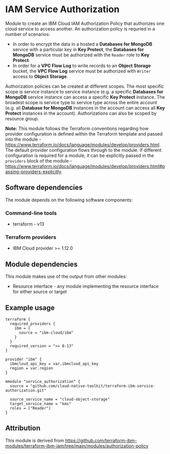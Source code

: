 # IAM Service Authorization

Module to create an IBM Cloud IAM Authorization Policy that authorizes one cloud service to access another. An authorization policy is requried in a number of scenarios:

- In order to encrypt the data in a hosted a **Databases for MongoDB** service with a particular key in **Key Protect**, the **Databases for MongoDB** service must be authorized with the `Reader` role to **Key Protect**.
- In order for a **VPC Flow Log** to write records to an **Object Storage** bucket, the **VPC Flow Log** service must be authorized with `Writer` access to **Object Storage**.

Authorization policies can be created at different scopes. The most specific scope is service instance to service instance (e.g. a specific **Databases for MongoDB** service instance can access a specific **Key Protect** instance. The broadest scope is service type to service type across the entire account (e.g. all **Database for MongoDB** instances in the account can access all **Key Protect** instances in the account). Authorizations can also be scoped by resource group.

**Note:** This module follows the Terraform conventions regarding how provider configuration is defined within the Terraform template and passed into the module - https://www.terraform.io/docs/language/modules/develop/providers.html. The default provider configuration flows through to the module. If different configuration is required for a module, it can be explicitly passed in the `providers` block of the module - https://www.terraform.io/docs/language/modules/develop/providers.html#passing-providers-explicitly.

## Software dependencies

The module depends on the following software components:

### Command-line tools

- terraform - v13

### Terraform providers

- IBM Cloud provider >= 1.12.0

## Module dependencies

This module makes use of the output from other modules:

- Resource interface - any module implementing the resource interface for either source or target

## Example usage

```hcl-terraform
terraform {
  required_providers {
    ibm = {
      source = "ibm-cloud/ibm"
    }
  }
  required_version = ">= 0.13"
}

provider "ibm" {
  ibmcloud_api_key = var.ibmcloud_api_key
  region = var.region
}

mmodule "service_authorization" {
  source = "github.com/cloud-native-toolkit/terraform-ibm-service-authorization.git"

  source_service_name = "cloud-object-storage"
  target_service_name = "kms"
  roles = ["Reader"]
}
```

## Attribution

This module is derived from https://github.com/terraform-ibm-modules/terraform-ibm-iam/tree/main/modules/authorization-policy

